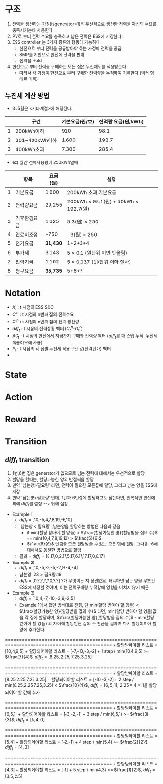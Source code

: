 # 구조 

1. 전력을 생산하는 가정(isgenerator=1)은 우선적으로 생산한 전력을 자신의 수요를 충족시키는데 사용한다
2. PV로 부터 전력 수요를 충족하고 남은 전력은 ESS에 저장한다. 
3. ESS controller 는 3가지 종류의 행동이 가능하다 
    + 한전으로 부터 전력을 공급받아야 하는 가정에 전력을 공급
    + SMP를 기반으로 한전에 전력을 판매
    + 전력을 Hold 
4. 한전으로 부터 전력을 구매하는 모든 집은 누진제도를 적용받는다.
    + 따라서 각 가정이 한전으로 부터 구매한 전력량을 누적하여 기록한다 (백터 형태로 기록)

## 누진세 계산 방법 

+ 3~5월은 <기타계절>에 해당된다.


||구간  |기본요금(원/호)|전력량 요금(원/kWh)|
|------|---|---|---|
|1     |200kWh이하        |910    |98.1|
|2     |201~400kWh이하    |1,600  |192.7|
|3     |400kWh초과        |7,300  |285.4|



+ ex) 월간 전력사용량이 250kWh일때


|      |항목  |요금(원)|설명|
|------|---|---|---|
|1     |기본요금         |1,600    |200kWh 초과 기본요금|
|2     |전력량요금       |29,255  |200kWh $\times$ 98.1(원) + 50kWh $\times$ 192.7(원)|
|3     |기후환경요금     |1,325  |5.3(원) $\times$ 250|
|4     |연료비조정       |-750  |-3(원) $\times$ 250|
|5     |전기요금        |**31,430**  |1+2+3+4|
|6     |부가세          |3,143  |5 $\times$ 0.1 (원단위 미만 반올림)|
|7     |전력기금        |1,162  |5 $\times$ 0.037 (10단위 이하 절사)|
|8     |청구요금        |**35,735**  |5+6+7|



# Notation


+ $X_t$ : t 시점의 ESS SOC
+ $C^{n}_t$ : t 시점의 n번째 집의 전력수요
+ $G^{n}_t$ : t 시점의 n번째 집의 전력 생산량
+ $diff_t$ : t 시점의 전력상황 벡터 ($C^{n}_t$-$G^{n}_t$)  
+ $AC_t$ : t 시점의 한전에서 지금까지 구매한 전력량 벡터 ($diff_t$를 매 스텝 누적, 누진세 적용여부에 사용) 
+ $P_t$ : t 시점의 각 집별 누진세 적용구간 값(전력단가) 벡터
+ 

# State

# Action

# Reward

# Transition


## $diff_t$ transition

1. 1번,6번 집은 generator가 없으므로 남는 전력에 대해서는 우선적으로 할당
2. 할당을 할때는, 할당가능한 양의 반절씩을 할당 
3. 만약 '남는양>필요량' 라면, 전력이 필요한 모든집에 할당, 그리고 남는 양을 ESS에 저장
4. 만약 '남는양<필요량' 인데, 1번과 6번집에 할당하고도 남는다면, 반복적인 연산에 의해 $diff_t$를 결정 --> 뒤에 설명  

+ Example 1)
    +  $diff_t$ = [10,-5,4,7,8,19,-6,10]
    +  '남는양 < 필요량' ,남는양을 할당하는 방법은 다음과 같음 
        +  if min(할당 받아야 할 양들) > $\frac{할당가능한 양}{할당받을 집의 수}$ == min(10,4,7,8,19,10) > $\frac{5}{6}$ 
        +  $\frac{5}{6}$ 만큼을 모든 할당받을 수 있는 모든 집에 할당. 그다음 -6에 대해서도 동일한 방법으로 할당   
    + 결과 = $diff_t$ = [8.17,0,2.17,5.17,6.17,17.17,0,8.17]
+ Example 2)
    + $diff_t$ = [10,-5,-3,-5,-2,9,-4,-4]
    + 남는양 :23 > 필요량:19 
    + $diff_t$ = [0,?,?,?,?,0,?,?] ?가 무엇이든 지 상관없음. 왜냐하면 남는 양을 무조건 ESS에 저장할 것이며, 이는 전력구매량 누적합에 영향을 미치지 않기 때문
+ Example 3)
    + $diff_t$ = [10,4,-7,-10,-3,9,-2,5]
    + Example 1에서 했던 방식대로 진행, 단 min(할당 받아야 할 양들) < $\frac{할당가능한 양}{할당받을 집의 수}$ 라면, min(할당 받아야 할 양들)값을 각 집에 할당하며, $\frac{할당가능한 양}{할당받을 집의 수}$ - min(할당 받아야 할 양들) 의 차이에 할당받은 집의 수 만큼을 곱하여 다시 할당되어야 할 양에 추가한다. 


============================================================================================
    + 할당받아야할 리스트 = [10,4,9,5]
    + 할당되어야할 리스트 = [-7,-10,-3,-2]
    + 1 step / min(10,4,9,5) >= $\frac{7}{4}$, $diff_t=[8.25,2.25,7.25,3.25]$
    
============================================================================================
    + 할당받아야할 리스트 = [8.25,2.25,7.25,3.25]
    + 할당되어야할 리스트 = [-10,-3,-2]
    + 2 step / min(8.25,2.25,7.25,3.25) < $\frac{10}{4}$, $diff_t=[6,5,1]$, $2.25 \times 4=1$을 할당되어야 할 값에 추가    

============================================================================================
    + 할당받아야할 리스트 = [6,5,1]
    + 할당되어야할 리스트 = [-3,-2,-1]
    + 3 step / min(6,5,1) >= $\frac{3}{3}$, $diff_t=[5,4,0]$
    
 ============================================================================================
    + 할당받아야할 리스트 = [5,4]
    + 할당되어야할 리스트 = [-2,-1]
    + 4 step / min(5,4) >= $\frac{2}{2}$, $diff_t=[4,3]$
    
============================================================================================
    + 할당받아야할 리스트 = [4,3]
    + 할당되어야할 리스트 = [-1]
    + 5 step / min(4,3) >= $\frac{1}{2}$, $diff_t=[3.5,2.5]$
    








